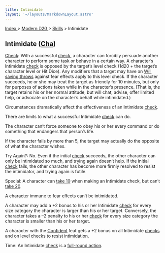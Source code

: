 ```yaml
---
title: Intimidate
layout: '~/layouts/MarkdownLayout.astro'
---
```


[ Index ](/) > [ Modern D20 ](/modern.d20.srd) > [Skills](/modern.d20.srd/skills) > Intimidate

## Intimidate ([Cha](/modern.d20.srd/basics/ability.scores))

[Check](/modern.d20.srd/skills/skill.basics): With a successful
[check](/modern.d20.srd/skills/skill.basics), a character can
forcibly persuade another character to perform some task or behave in a
certain way. A character’s Intimidate
[check](/modern.d20.srd/skills/skill.basics) is opposed by the
target’s level check (1d20 + the target’s character level or Hit Dice). Any
modifiers that a target may have on [Will saving throws](/modern.d20.srd/basics/saving.throws) against fear effects apply to
this level check. If the character succeeds, he or she may treat the target as
friendly for 10 minutes, but only for purposes of actions taken while in the
character’s presence. (That is, the target retains his or her normal attitude,
but will chat, advise, offer limited help, or advocate on the character’s
behalf while intimidated.)

Circumstances dramatically affect the effectiveness of an Intimidate
[check](/modern.d20.srd/skills/skill.basics).

There are limits to what a successful Intimidate
[check](/modern.d20.srd/skills/skill.basics) can do.

The character can’t force someone to obey his or her every command or do
something that endangers that person’s life.

If the character fails by more than 5, the target may actually do the opposite
of what the character wishes.

Try Again?: No. Even if the initial
[check](/modern.d20.srd/skills/skill.basics) succeeds, the other
character can only be intimidated so much, and trying again doesn’t help. If
the initial [check](/modern.d20.srd/skills/skill.basics) fails, the
other character has become more firmly resolved to resist the intimidator, and
trying again is futile.

Special: A character can [take 10](/modern.d20.srd/skills/skill.basics) when making an Intimidate
check, but can’t [take 20](/modern.d20.srd/skills/skill.basics).

A character immune to fear effects can’t be intimidated.

A character may add a +2 bonus to his or her Intimidate
[check](/modern.d20.srd/skills/skill.basics) for every size category
the character is larger than his or her target. Conversely, the character
takes a –2 penalty to his or her
[check](/modern.d20.srd/skills/skill.basics) for every size category
the character is smaller than his or her target.

A character with the [Confident](/modern.d20.srd/feats/confident) feat gets a
+2 bonus on all Intimidate
[checks](/modern.d20.srd/skills/skill.basics) and on level checks to
resist intimidation.

Time: An Intimidate [check](/modern.d20.srd/skills/skill.basics) is
a [full-round action](/modern.d20.srd/combat/full.round.actions).

